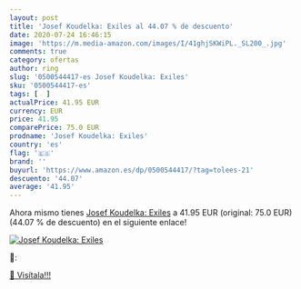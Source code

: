 ```yaml
---
layout: post
title: 'Josef Koudelka: Exiles al 44.07 % de descuento'
date: 2020-07-24 16:46:15
image: 'https://m.media-amazon.com/images/I/41ghjSKWiPL._SL200_.jpg'
comments: true
category: ofertas
author: ring
slug: '0500544417-es Josef Koudelka: Exiles'
sku: '0500544417-es'
tags: [  ]
actualPrice: 41.95 EUR
currency: EUR
price: 41.95
comparePrice: 75.0 EUR
prodname: 'Josef Koudelka: Exiles'
country: 'es'
flag: '🇪🇸'
brand: ''
buyurl: 'https://www.amazon.es/dp/0500544417/?tag=tolees-21'
descuento: '44.07'
average: '41.95'
---
```


Ahora mismo tienes [Josef Koudelka: Exiles](https://www.amazon.es/dp/0500544417/?tag=tolees-21) a 41.95 EUR (original: 75.0 EUR) (44.07 %  de descuento) en el siguiente enlace!

[![Josef Koudelka: Exiles](https://m.media-amazon.com/images/I/41ghjSKWiPL._SL200_.jpg)](https://www.amazon.es/dp/0500544417/?tag=tolees-21)

🔎:


[🛒 Visítala!!!](https://www.amazon.es/dp/0500544417/?tag=tolees-21)
